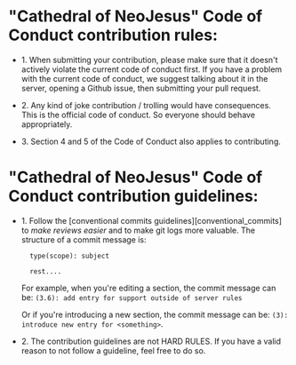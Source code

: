 # "Cathedral of NeoJesus" Code of Conduct contribution rules:

- 1\. When submitting your contribution, please make sure that it doesn't actively violate the current code of
  conduct first. If you have a problem with the current code of conduct, we suggest talking about it in the server,
  opening a Github issue, then submitting your pull request.

- 2\. Any kind of joke contribution / trolling would have consequences. This is the official code of conduct. So
  everyone should behave appropriately.

- 3\. Section 4 and 5 of the Code of Conduct also applies to contributing.

# "Cathedral of NeoJesus" Code of Conduct contribution guidelines:

- 1\. Follow the [conventional commits guidelines][conventional_commits] to *make reviews easier* and to make git logs
  more valuable.
  The structure of a commit message is:
  ```
    type(scope): subject

    rest....
  ```
  For example, when you're editing a section, the commit message can be: `(3.6): add entry for support outside of server
  rules`
  
  Or if you're introducing a new section, the commit message can be: `(3): introduce new entry for <something>`.

- 2\. The contribution guidelines are not HARD RULES. If you have a valid reason to not follow a guideline, feel free to
  do so.
